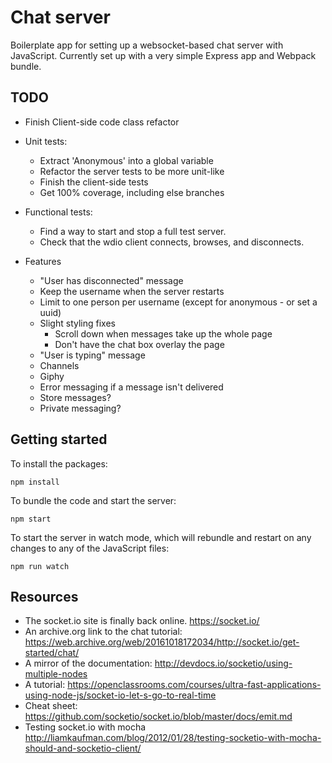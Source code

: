 Chat server
===========

Boilerplate app for setting up a websocket-based chat server with JavaScript. Currently set up with a very simple Express app and Webpack bundle.

TODO
----

- Finish Client-side code class refactor

- Unit tests:
  - Extract 'Anonymous' into a global variable
  - Refactor the server tests to be more unit-like
  - Finish the client-side tests
  - Get 100% coverage, including else branches

- Functional tests:
  - Find a way to start and stop a full test server.
  - Check that the wdio client connects, browses, and disconnects.

- Features
  - "User has disconnected" message
  - Keep the username when the server restarts
  - Limit to one person per username (except for anonymous - or set a uuid)
  - Slight styling fixes
    - Scroll down when messages take up the whole page
    - Don't have the chat box overlay the page
  - "User is typing" message
  - Channels
  - Giphy
  - Error messaging if a message isn't delivered
  - Store messages?
  - Private messaging?

Getting started
---------------

To install the packages:
```
npm install
```
To bundle the code and start the server:
```
npm start
```
To start the server in watch mode, which will rebundle and restart on any changes to any of the JavaScript files:
```
npm run watch
```

Resources
---------

- The socket.io site is finally back online. https://socket.io/
- An archive.org link to the chat tutorial: https://web.archive.org/web/20161018172034/http://socket.io/get-started/chat/
- A mirror of the documentation: http://devdocs.io/socketio/using-multiple-nodes
- A tutorial: https://openclassrooms.com/courses/ultra-fast-applications-using-node-js/socket-io-let-s-go-to-real-time
- Cheat sheet: https://github.com/socketio/socket.io/blob/master/docs/emit.md
- Testing socket.io with mocha http://liamkaufman.com/blog/2012/01/28/testing-socketio-with-mocha-should-and-socketio-client/
